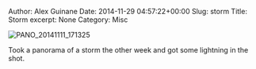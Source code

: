Author: Alex Guinane
Date: 2014-11-29 04:57:22+00:00
Slug: storm
Title: Storm
excerpt: None
Category: Misc

![PANO_20141111_171325](/images/2014/2014-11-29-storm/pano_20141111_171325.jpg)

Took a panorama of a storm the other week and got some lightning in the shot. 
